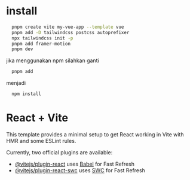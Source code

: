 # install
```sh
  pnpm create vite my-vue-app --template vue
  pnpm add -D tailwindcss postcss autoprefixer
  npx tailwindcss init -p
  pnpm add framer-motion
  pnpm dev
```

jika menggunakan npm 
silahkan ganti 
```sh
  pnpm add 
```
menjadi
```sh
  npm install
```

# React + Vite

This template provides a minimal setup to get React working in Vite with HMR and some ESLint rules.

Currently, two official plugins are available:

- [@vitejs/plugin-react](https://github.com/vitejs/vite-plugin-react/blob/main/packages/plugin-react/README.md) uses [Babel](https://babeljs.io/) for Fast Refresh
- [@vitejs/plugin-react-swc](https://github.com/vitejs/vite-plugin-react-swc) uses [SWC](https://swc.rs/) for Fast Refresh
